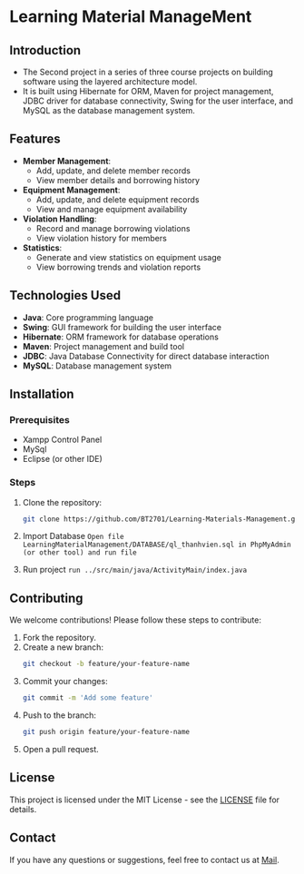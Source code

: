 # Learning Material ManageMent

## Introduction
- The Second project in a series of three course projects on building software using the layered architecture model.
- It is built using Hibernate for ORM, Maven for project management, JDBC driver for database connectivity, Swing for the user interface, and MySQL as the database management system.

## Features
- **Member Management**:
  - Add, update, and delete member records
  - View member details and borrowing history
- **Equipment Management**:
  - Add, update, and delete equipment records
  - View and manage equipment availability
- **Violation Handling**:
  - Record and manage borrowing violations
  - View violation history for members
- **Statistics**:
  - Generate and view statistics on equipment usage
  - View borrowing trends and violation reports
## Technologies Used
- **Java**: Core programming language
- **Swing**: GUI framework for building the user interface
- **Hibernate**: ORM framework for database operations
- **Maven**: Project management and build tool
- **JDBC**: Java Database Connectivity for direct database interaction
- **MySQL**: Database management system

## Installation
### Prerequisites
- Xampp Control Panel
- MySql
- Eclipse (or other IDE)

### Steps 

1. Clone the repository:
    ```sh
    git clone https://github.com/BT2701/Learning-Materials-Management.git
    ```
2. Import Database
   `Open file LearningMaterialManagement/DATABASE/ql_thanhvien.sql in PhpMyAdmin (or other tool) and run file`

3. Run project
    `run ../src/main/java/ActivityMain/index.java`


## Contributing
We welcome contributions! Please follow these steps to contribute:
1. Fork the repository.
2. Create a new branch:
    ```sh
    git checkout -b feature/your-feature-name
    ```
3. Commit your changes:
    ```sh
    git commit -m 'Add some feature'
    ```
4. Push to the branch:
    ```sh
    git push origin feature/your-feature-name
    ```
5. Open a pull request.

## License
This project is licensed under the MIT License - see the [LICENSE](./LICENSE) file for details.

## Contact
If you have any questions or suggestions, feel free to contact us at [Mail](mailto:dttruonga8tqtpy@gmail.com).
